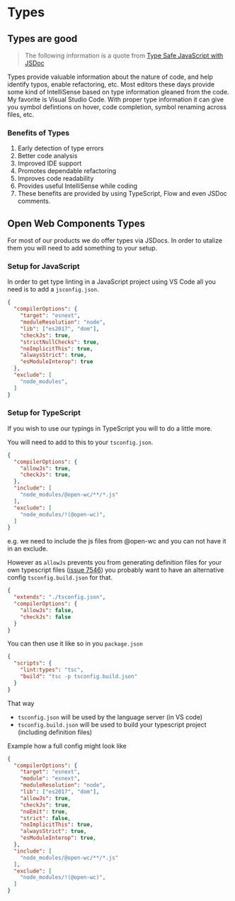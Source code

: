 # Types

## Types are good

> The following information is a quote from [Type Safe JavaScript with JSDoc](https://medium.com/@trukrs/type-safe-javascript-with-jsdoc-7a2a63209b76)

Types provide valuable information about the nature of code, and help identify typos, enable refactoring, etc. Most editors these days provide some kind of IntelliSense based on type information gleaned from the code. My favorite is Visual Studio Code. With proper type information it can give you symbol defintions on hover, code completion, symbol renaming across files, etc.

### Benefits of Types
1. Early detection of type errors
2. Better code analysis
3. Improved IDE support
4. Promotes dependable refactoring
5. Improves code readability
6. Provides useful IntelliSense while coding
7. These benefits are provided by using TypeScript, Flow and even JSDoc comments.

## Open Web Components Types

For most of our products we do offer types via JSDocs.
In order to utalize them you will need to add something to your setup.

### Setup for JavaScript

In order to get type linting in a JavaScript project using VS Code all you need is to add a `jsconfig.json`.

```json
{
  "compilerOptions": {
    "target": "esnext",
    "moduleResolution": "node",
    "lib": ["es2017", "dom"],
    "checkJs": true,
    "strictNullChecks": true,
    "noImplicitThis": true,
    "alwaysStrict": true,
    "esModuleInterop": true
  },
  "exclude": [
    "node_modules",
  ]
}
```

### Setup for TypeScript

If you wish to use our typings in TypeScript you will to do a little more.

You will need to add to this to your `tsconfig.json`.
```json
{
  "compilerOptions": {
    "allowJs": true,
    "checkJs": true,
  },
  "include": [
    "node_modules/@open-wc/**/*.js"
  ],
  "exclude": [
    "node_modules/!(@open-wc)",
  ]
}
```

e.g. we need to include the js files from @open-wc and you can not have it in an exclude.

However as `allowJs` prevents you from generating definition files for your own typescript files ([issue 7546](https://github.com/Microsoft/TypeScript/issues/7546)) you probably want to have an alternative config `tsconfig.build.json` for that.


```json
{
  "extends": "./tsconfig.json",
  "compilerOptions": {
    "allowJs": false,
    "checkJs": false
  }
}
```

You can then use it like so in you `package.json`
```json
{
  "scripts": {
    "lint:types": "tsc",
    "build": "tsc -p tsconfig.build.json"
  }
}
```

That way
- `tsconfig.json` will be used by the language server (in VS code)
- `tsconfig.build.json` will be used to build your typescript project (including definition files)


Example how a full config might look like
```json
{
  "compilerOptions": {
    "target": "esnext",
    "module": "esnext",
    "moduleResolution": "node",
    "lib": ["es2017", "dom"],
    "allowJs": true,
    "checkJs": true,
    "noEmit": true,
    "strict": false,
    "noImplicitThis": true,
    "alwaysStrict": true,
    "esModuleInterop": true,
  },
  "include": [
    "node_modules/@open-wc/**/*.js"
  ],
  "exclude": [
    "node_modules/!(@open-wc)",
  ]
}
```
